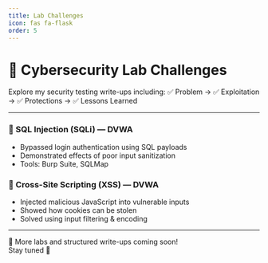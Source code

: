 ```yaml
---
title: Lab Challenges
icon: fas fa-flask
order: 5
---
```


# 🧪 Cybersecurity Lab Challenges

Explore my security testing write-ups including:
✅ Problem → ✅ Exploitation → ✅ Protections → ✅ Lessons Learned

---

### 🔹 SQL Injection (SQLi) — DVWA
- Bypassed login authentication using SQL payloads  
- Demonstrated effects of poor input sanitization  
- Tools: Burp Suite, SQLMap

### 🔹 Cross-Site Scripting (XSS) — DVWA
- Injected malicious JavaScript into vulnerable inputs  
- Showed how cookies can be stolen  
- Solved using input filtering & encoding

---

📌 More labs and structured write-ups coming soon!  
Stay tuned 👀


